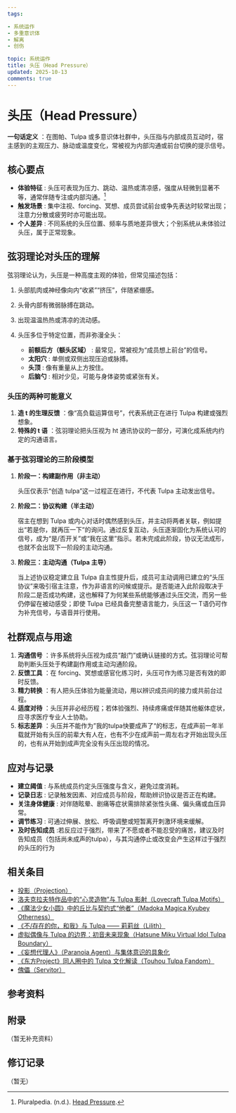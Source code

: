 ```yaml
---
tags:

- 系统运作
- 多重意识体
- 解离
- 创伤

topic: 系统运作
title: 头压（Head Pressure）
updated: 2025-10-13
comments: true
---
```


# 头压（Head Pressure）

**一句话定义** ：在图帕、Tulpa 或多意识体社群中，头压指与内部成员互动时，宿主感到的主观压力、脉动或温度变化，常被视为内部沟通或前台切换的提示信号。

## 核心要点

- **体验特征** : 头压可表现为压力、跳动、温热或清凉感，强度从轻微到显著不等，通常伴随专注或内部沟通。[^headpressure-pluralpedia]
- **触发场景** : 集中注视、forcing、冥想、成员尝试前台或争先表达时较常出现；注意力分散或疲劳时亦可能出现。
- **个人差异** : 不同系统的头压位置、频率与质地差异很大；个别系统从未体验过头压，属于正常现象。

## 弦羽理论对头压的理解

弦羽理论认为，头压是一种高度主观的体验，但常见描述包括：

1. 头部肌肉或神经像向内“收紧”“挤压”，伴随紧绷感。
2. 头骨内部有微弱脉搏在跳动。
3. 出现温温热热或清凉的流动感。
4. 头压多位于特定位置，而非弥漫全头：

    - **前额后方（额头区域）** : 最常见，常被视为“成员想上前台”的信号。
    - **太阳穴** : 单侧或双侧出现压迫或脉搏。
    - **头顶** : 像有重量从上方按住。
    - **后脑勺** : 相对少见，可能与身体姿势或紧张有关。

### 头压的两种可能意义

1. **造 t 的生理反馈** ：像“高负载运算信号”，代表系统正在进行 Tulpa 构建或强烈想象。
2. **特殊的 t 语** ：弦羽理论把头压视为 ht 通讯协议的一部分，可演化成系统内约定的沟通语言。

### 基于弦羽理论的三阶段模型

1. **阶段一：构建副作用（非主动）**

   头压仅表示“创造 tulpa”这一过程正在进行，不代表 Tulpa 主动发出信号。

2. **阶段二：协议构建（半主动）**

   宿主在想到 Tulpa 或内心对话时偶然感到头压，并主动将两者关联，例如提出“若是你，就再压一下”的询问。通过反复互动，头压逐渐固化为系统认可的信号，成为“是/否开关”或“我在这里”指示。若未完成此阶段，协议无法成形，也就不会出现下一阶段的主动沟通。

3. **阶段三：主动沟通（Tulpa 主导）**

   当上述协议稳定建立且 Tulpa 自主性提升后，成员可主动调用已建立的“头压协议”来吸引宿主注意，作为非语言的问候或提示。是否能进入此阶段取决于阶段二是否成功构建，这也解释了为何某些系统能够通过头压交流，而另一些仍停留在被动感受；即使 Tulpa 已经具备完整语言能力，头压这一 T语仍可作为补充信号，与语音并行使用。

## 社群观点与用途

1. **沟通信号** ：许多系统将头压视为成员“敲门”或确认链接的方式。弦羽理论可帮助判断头压处于构建副作用或主动沟通阶段。
2. **反馈工具** ：在 forcing、冥想或感官化练习时，头压可作为练习是否有效的即时反馈。
3. **精力转换** ：有人把头压体验为能量流动，用以辨识成员间的接力或共前台过程。
4. **适度对待** ：头压并非必经历程；若体验强烈、持续疼痛或伴随其他躯体症状，应寻求医疗专业人士协助。
5. **标志差异** ：头压并不能作为”我的tulpa快要成声了“的标志，在成声前一年半载就开始有头压的前辈大有人在，也有不少在成声前一周左右才开始出现头压的，也有从开始到成声完全没有头压出现的情况。

## 应对与记录

- **建立阈值** : 与系统成员约定头压强度与含义，避免过度消耗。
- **记录日志** : 记录触发因素、对应成员与阶段，帮助辨识协议是否正在构建。
- **关注身体健康** : 对伴随眩晕、剧痛等症状需排除紧张性头痛、偏头痛或血压异常。
- **调节练习** : 可通过伸展、放松、呼吸调整或短暂离开刺激环境来缓解。
- **及时告知成员** :若反应过于强烈，带来了不愿或者不能忍受的痛苦，建议及时告知成员（包括尚未成声的tulpa），与其沟通停止或改变会产生这样过于强烈的头压的行为

## 相关条目

- [投影（Projection）](Projection.md)
- [洛夫克拉夫特作品中的“心灵造物”与 Tulpa 影射（Lovecraft Tulpa Motifs）](Lovecraft-Tulpa-Motifs.md)
- [《魔法少女小圆》中的丘比与契约式“他者”（Madoka Magica Kyubey Otherness）](Madoka-Magica-Kyubey-Otherness.md)
- [《不/存在的你，和我》与 Tulpa —— 莉莉丝（Lilith）](Nonexistent-You-And-Me-Tulpa-Lilith.md)
- [虚拟偶像与 Tulpa 的边界：初音未来现象（Hatsune Miku Virtual Idol Tulpa Boundary）](Hatsune-Miku-Virtual-Idol-Tulpa-Boundary.md)
- [《妄想代理人》（Paranoia Agent）与集体意识的具象化](Paranoia-Agent-Collective-Consciousness.md)
- [《东方Project》同人圈中的 Tulpa 文化解读（Touhou Tulpa Fandom）](Touhou-Tulpa-Fandom.md)
- [傀儡（Servitor）](Servitor.md)

## 参考资料

[^headpressure-pluralpedia]: Pluralpedia. (n.d.). [Head Pressure](https://pluralpedia.org/w/Head_pressure).

## 附录

（暂无补充资料）

## 修订记录

（暂无）
